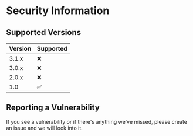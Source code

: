 # Security Information

## Supported Versions

| Version | Supported          |
| ------- | ------------------ |
| 3.1.x   | :x: |
| 3.0.x   | :x:                |
| 2.0.x   | :x: |
| 1.0   | :white_check_mark:                |

## Reporting a Vulnerability

If you see a vulnerability or if there's anything we've missed, please create an issue and we will look into it.
